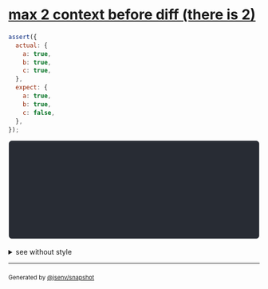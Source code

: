 # [max 2 context before diff (there is 2)](../../object.test.js#L217)

```js
assert({
  actual: {
    a: true,
    b: true,
    c: true,
  },
  expect: {
    a: true,
    b: true,
    c: false,
  },
});
```

![img](throw.svg)

<details>
  <summary>see without style</summary>

```console
AssertionError: actual and expect are different

actual: {
  a: true,
  b: true,
  c: true,
}
expect: {
  a: true,
  b: true,
  c: false,
}
```

</details>


---

<sub>
  Generated by <a href="https://github.com/jsenv/core/tree/main/packages/independent/snapshot">@jsenv/snapshot</a>
</sub>
